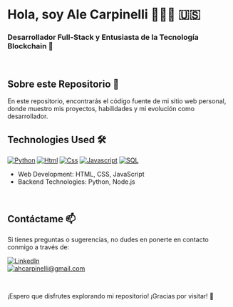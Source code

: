 # Hola, soy Ale Carpinelli 👨🏻‍💻 🇺🇸
### Desarrollador Full-Stack y Entusiasta de la Tecnología Blockchain 🚀




<br>

## Sobre este Repositorio 📁

En este repositorio, encontrarás el código fuente de mi sitio web personal, donde muestro mis proyectos, habilidades y mi evolución como desarrollador.
<br>

## Technologies Used 🛠️

[![Python](https://img.shields.io/badge/Python-yellow?style=for-the-badge&logo=python&logoColor=white&labelColor=101010)]() [![Html](https://img.shields.io/badge/HTML-white?style=for-the-badge&logo=html5&logoColor=white&labelColor=black&color=%23E34F26)]() [![Css](https://img.shields.io/badge/css-white?style=for-the-badge&logo=css3&logoColor=white&labelColor=black&color=blue)]() [![Javascript](https://img.shields.io/badge/javascript-white?style=for-the-badge&logo=javascript&logoColor=white&labelColor=black&color=%23F7DF1E)]() [![SQL](https://img.shields.io/badge/my%20sql-white?style=for-the-badge&logo=mysql&logoColor=white&labelColor=black&color=%234479A1)]()



- Web Development: HTML, CSS, JavaScript
- Backend Technologies: Python, Node.js

<br>

## Contáctame 📫

Si tienes preguntas o sugerencias, no dudes en ponerte en contacto conmigo a través de:

[![LinkedIn](https://img.shields.io/badge/LinkedIn-white?style=for-the-badge&logo=linkedin&logoColor=white&labelColor=%230A66C2&color=%23363636)](https://www.linkedin.com/in/alejandro-carpinelli-a480b863-)
</br>
[![ahcarpinelli@gmail.com](https://img.shields.io/badge/Personal%20Email-white?style=for-the-badge&logo=gmail&logoColor=white&label=ahcarpinelli%40gmail.com&labelColor=black&color=%23EA4335)](mailto:ahcarpinelli@gmail.com)

<br>

¡Espero que disfrutes explorando mi repositorio! ¡Gracias por visitar! 👋
